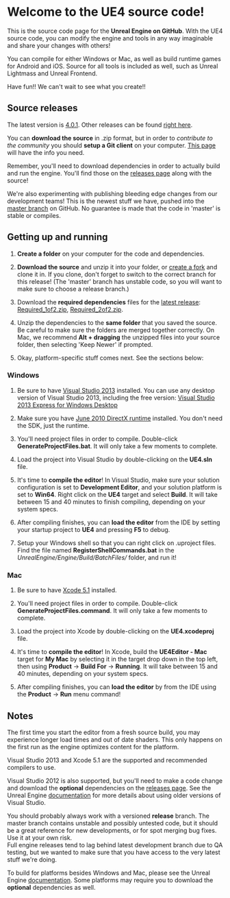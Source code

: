 Welcome to the UE4 source code!
=================================

This is the source code page for the **Unreal Engine on GitHub**.  With the UE4 source code, you can modify the
engine and tools in any way imaginable and share your changes with others!

You can compile for either Windows or Mac, as well as build runtime games for Android and iOS.  Source for 
all tools is included as well, such as Unreal Lightmass and Unreal Frontend.

Have fun!!  We can't wait to see what you create!!



Source releases
---------------

The latest version is [4.0.1](https://github.com/EpicGames/UnrealEngine/releases/tag/4.0.1-release).  Other 
releases can be found [right here](https://github.com/EpicGames/UnrealEngine/releases).

You can **download the source** in .zip format, but in order to *contribute to the community* you should
**setup a Git client** on your computer.  [This page](http://help.github.com/articles/set-up-git) will have 
the info you need.

Remember, you'll need to download dependencies in order to actually build and run the engine.  You'll find those on 
the [releases page](https://github.com/EpicGames/UnrealEngine/releases) along with the source!

We're also experimenting with publishing bleeding edge changes from our development teams!  This is the newest stuff
we have, pushed into the [master branch](https://github.com/EpicGames/UnrealEngine/tree/master) on GitHub.  No guarantee 
is made that the code in 'master' is stable or compiles.



Getting up and running
----------------------

1. **Create a folder** on your computer for the code and dependencies.

1. **Download the source** and unzip it into your folder, or [create a fork](https://github.com/EpicGames/UnrealEngine/tree/4.0.1-release)
   and clone it in.  If you clone, don't forget to switch to the correct branch for this release!  (The 'master' branch has unstable code, 
   so you will want to make sure to choose a release branch.)

1. Download the **required dependencies** files for the [latest release](https://github.com/EpicGames/UnrealEngine/releases/tag/4.0.1-release): 
   [Required_1of2.zip](https://github.com/EpicGames/UnrealEngine/releases/download/4.0.1-release/Required_1of2.zip), 
   [Required_2of2.zip](https://github.com/EpicGames/UnrealEngine/releases/download/4.0.1-release/Required_2of2.zip).

1. Unzip the dependencies to the **same folder** that you saved the source.  Be careful to make sure the folders are merged together 
   correctly.  On Mac, we recommend **Alt + dragging** the unzipped files into your source folder, then selecting 'Keep Newer' if prompted.

1. Okay, platform-specific stuff comes next.  See the sections below:


### Windows

1. Be sure to have [Visual Studio 2013](http://www.microsoft.com/en-us/download/details.aspx?id=40787) installed.  You can use any 
   desktop version of Visual Studio 2013, including the free version:  [Visual Studio 2013 Express for Windows Desktop](http://www.microsoft.com/en-us/download/details.aspx?id=40787)

1. Make sure you have [June 2010 DirectX runtime](http://www.microsoft.com/en-us/download/details.aspx?id=8109) installed.  You don't need the SDK, just the runtime.

1. You'll need project files in order to compile.  Double-click **GenerateProjectFiles.bat**.  It will only take a few moments to complete.

1. Load the project into Visual Studio by double-clicking on the **UE4.sln** file.

1. It's time to **compile the editor**!  In Visual Studio, make sure your solution configuration is set to **Development Editor**, and your solution platform is set to **Win64**.  Right click on the **UE4** target and select **Build**.  It will take between 15 and 40 minutes to finish compiling, depending on your system specs.

1. After compiling finishes, you can **load the editor** from the IDE by setting your startup project to **UE4** and pressing **F5** to debug.

1. Setup your Windows shell so that you can right click on .uproject files.  Find the file named **RegisterShellCommands.bat** in the _UnrealEngine/Engine/Build/BatchFiles/_ folder, and run it!


### Mac

1. Be sure to have [Xcode 5.1](https://itunes.apple.com/us/app/xcode/id497799835) installed.

1. You'll need project files in order to compile.  Double-click **GenerateProjectFiles.command**.  It will only take a few moments to complete.

1. Load the project into Xcode by double-clicking on the **UE4.xcodeproj** file.

1. It's time to **compile the editor**!  In Xcode, build the **UE4Editor - Mac** target for **My Mac** by selecting it in the target drop down in the top left, then using **Product** -> **Build For** -> **Running**.  It will take between 15 and 40 minutes, depending on your system specs.

1. After compiling finishes, you can **load the editor** by from the IDE using the **Product** -> **Run** menu command!



Notes
-----

The first time you start the editor from a fresh source build, you may experience longer load times and out of date shaders.  This only happens on the first run as the engine optimizes content for the platform.

Visual Studio 2013 and Xcode 5.1 are the supported and recommended compilers to use.

Visual Studio 2012 is also supported, but you'll need to make a code change and download the **optional** dependencies 
on the [releases page](https://github.com/EpicGames/UnrealEngine/releases/tag/4.0.1-release).  See the Unreal Engine 
[documentation](http://docs.unrealengine.com) for more details about using older versions of Visual Studio.

You should probably always work with a versioned **release** branch.  The master branch contains unstable and possibly untested code,
but it should be a great reference for new developments, or for spot merging bug fixes.  Use it at your own risk.  
Full engine releases tend to lag behind latest development branch due to QA testing, but we wanted to make sure that 
you have access to the very latest stuff we're doing.

To build for platforms besides Windows and Mac, please see the Unreal Engine [documentation](http://docs.unrealengine.com).  Some platforms may require
you to download the **optional** dependencies as well.

